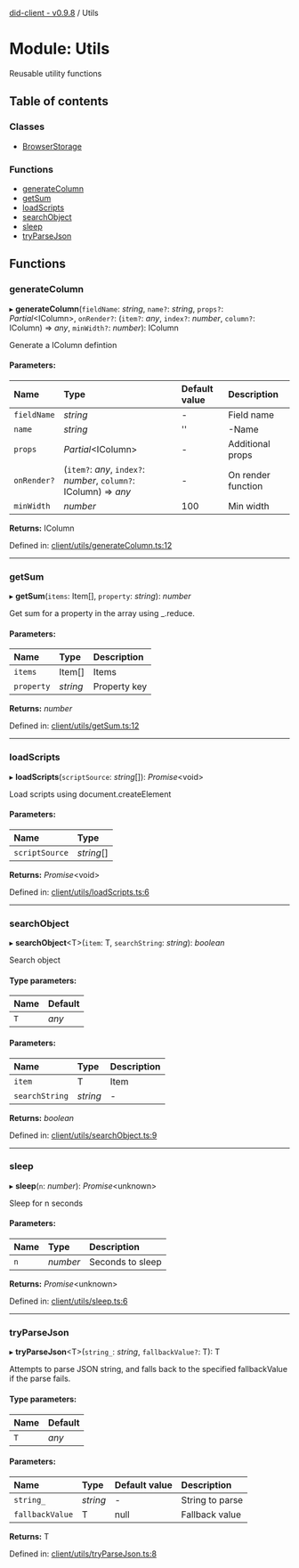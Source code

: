 [did-client - v0.9.8](../README.md) / Utils

# Module: Utils

Reusable utility functions

## Table of contents

### Classes

- [BrowserStorage](../classes/utils.browserstorage.md)

### Functions

- [generateColumn](utils.md#generatecolumn)
- [getSum](utils.md#getsum)
- [loadScripts](utils.md#loadscripts)
- [searchObject](utils.md#searchobject)
- [sleep](utils.md#sleep)
- [tryParseJson](utils.md#tryparsejson)

## Functions

### generateColumn

▸ **generateColumn**(`fieldName`: *string*, `name?`: *string*, `props?`: *Partial*<IColumn\>, `onRender?`: (`item?`: *any*, `index?`: *number*, `column?`: IColumn) => *any*, `minWidth?`: *number*): IColumn

Generate a IColumn defintion

#### Parameters:

Name | Type | Default value | Description |
:------ | :------ | :------ | :------ |
`fieldName` | *string* | - | Field name   |
`name` | *string* | '' | -Name   |
`props` | *Partial*<IColumn\> | - | Additional props   |
`onRender?` | (`item?`: *any*, `index?`: *number*, `column?`: IColumn) => *any* | - | On render function   |
`minWidth` | *number* | 100 | Min width    |

**Returns:** IColumn

Defined in: [client/utils/generateColumn.ts:12](https://github.com/Puzzlepart/did/blob/dev/client/utils/generateColumn.ts#L12)

___

### getSum

▸ **getSum**(`items`: Item[], `property`: *string*): *number*

Get sum for a property in the array using _.reduce.

#### Parameters:

Name | Type | Description |
:------ | :------ | :------ |
`items` | Item[] | Items   |
`property` | *string* | Property key    |

**Returns:** *number*

Defined in: [client/utils/getSum.ts:12](https://github.com/Puzzlepart/did/blob/dev/client/utils/getSum.ts#L12)

___

### loadScripts

▸ **loadScripts**(`scriptSource`: *string*[]): *Promise*<void\>

Load scripts using document.createElement

#### Parameters:

Name | Type |
:------ | :------ |
`scriptSource` | *string*[] |

**Returns:** *Promise*<void\>

Defined in: [client/utils/loadScripts.ts:6](https://github.com/Puzzlepart/did/blob/dev/client/utils/loadScripts.ts#L6)

___

### searchObject

▸ **searchObject**<T\>(`item`: T, `searchString`: *string*): *boolean*

Search object

#### Type parameters:

Name | Default |
:------ | :------ |
`T` | *any* |

#### Parameters:

Name | Type | Description |
:------ | :------ | :------ |
`item` | T | Item   |
`searchString` | *string* | - |

**Returns:** *boolean*

Defined in: [client/utils/searchObject.ts:9](https://github.com/Puzzlepart/did/blob/dev/client/utils/searchObject.ts#L9)

___

### sleep

▸ **sleep**(`n`: *number*): *Promise*<unknown\>

Sleep for n seconds

#### Parameters:

Name | Type | Description |
:------ | :------ | :------ |
`n` | *number* | Seconds to sleep    |

**Returns:** *Promise*<unknown\>

Defined in: [client/utils/sleep.ts:6](https://github.com/Puzzlepart/did/blob/dev/client/utils/sleep.ts#L6)

___

### tryParseJson

▸ **tryParseJson**<T\>(`string_`: *string*, `fallbackValue?`: T): T

Attempts to parse JSON string, and falls back to the specified fallbackValue if
the parse fails.

#### Type parameters:

Name | Default |
:------ | :------ |
`T` | *any* |

#### Parameters:

Name | Type | Default value | Description |
:------ | :------ | :------ | :------ |
`string_` | *string* | - | String to parse   |
`fallbackValue` | T | null | Fallback value    |

**Returns:** T

Defined in: [client/utils/tryParseJson.ts:8](https://github.com/Puzzlepart/did/blob/dev/client/utils/tryParseJson.ts#L8)
